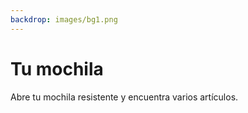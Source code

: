 ```yaml
---
backdrop: images/bg1.png
---
```


# Tu mochila

Abre tu mochila resistente y encuentra varios artículos.

<Item id="1" />

<Item id="2" />

<Item id="3" />

<Page url="2" instructions="Una serpiente emerge repentinamente de un arbusto y se arrastra sobre tu pie." action="Siguela" condition="3" />
